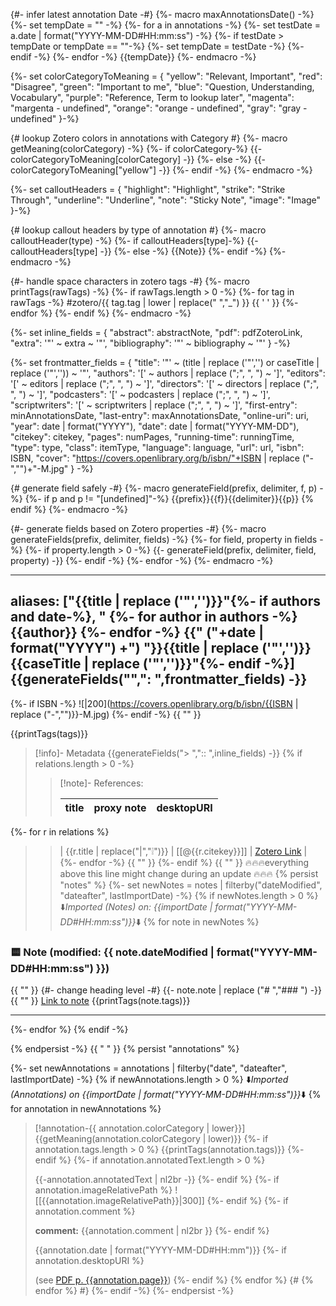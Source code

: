 {#- infer latest annotation Date -#}
{%- macro maxAnnotationsDate() -%}
   {%- set tempDate = "" -%}
	{%- for a in annotations -%}
		{%- set testDate = a.date | format("YYYY-MM-DD#HH:mm:ss") -%}
		{%- if testDate > tempDate or tempDate == ""-%}
			{%- set tempDate = testDate -%}
		{%- endif -%}
	{%- endfor -%}
	{{tempDate}}
{%- endmacro -%}

{%- set colorCategoryToMeaning = {
"yellow": "Relevant, Important",
"red": "Disagree",
"green": "Important to me",
"blue": "Question, Understanding, Vocabulary",
"purple": "Reference, Term to lookup later",
"magenta": "margenta - undefined",
"orange": "orange - undefined",
"gray": "gray - undefined"
}-%}

{# lookup Zotero colors in annotations with Category #}
{%- macro getMeaning(colorCategory) -%}
	{%- if colorCategory-%}
		{{- colorCategoryToMeaning[colorCategory] -}}
	{%- else -%}
		{{- colorCategoryToMeaning["yellow"] -}}
	{%- endif -%}
{%- endmacro -%}

{%- set calloutHeaders = {
"highlight": "Highlight",
"strike": "Strike Through",
"underline": "Underline",
"note": "Sticky Note",
"image": "Image"
}-%}

{# lookup callout headers by type of annotation #}
{%- macro calloutHeader(type) -%}
	{%- if calloutHeaders[type]-%}
		{{- calloutHeaders[type] -}}
	{%- else -%}
		{{Note}}
	{%- endif -%}
{%- endmacro -%}

{#- handle space characters in zotero tags -#}
{%- macro printTags(rawTags) -%}
	{%- if rawTags.length > 0 -%}
		{%- for tag in rawTags -%}
			#zotero/{{ tag.tag | lower | replace(" ","_") }} {{ ' ' }} 
		{%- endfor %}
	{%- endif %}
{%- endmacro -%}

{%- set inline_fields = {
"abstract": abstractNote,
"pdf": pdfZoteroLink, 
"extra": '"' ~ extra ~ '"',
"bibliography": '"' ~ bibliography ~ '"'
}
-%}

{%- set frontmatter_fields = {
"title": '"' ~ (title | replace ('"','') or caseTitle | replace ('"','')) ~ '"',
"authors": '[' ~ authors | replace (";", ", ") ~ ']',
"editors": '[' ~ editors | replace (";", ", ") ~ ']',
"directors": '[' ~ directors | replace (";", ", ") ~ ']',
"podcasters": '[' ~ podcasters | replace (";", ", ") ~ ']',
"scriptwriters": '[' ~ scriptwriters | replace (";", ", ") ~ ']',
"first-entry": minAnnotationsDate,
"last-entry": maxAnnotationsDate,
"online-uri": uri,
"year": date | format("YYYY"),
"date": date | format("YYYY-MM-DD"),
"citekey": citekey,
"pages": numPages,
"running-time": runningTime,
"type": type,
"class": itemType,
"language": language,
"url": url,
"isbn": ISBN,
"cover": "https://covers.openlibrary.org/b/isbn/"+ISBN | replace ("-","")+"-M.jpg"
}
-%}

{# generate field safely -#}
{%- macro generateField(prefix, delimiter, f, p) -%}
{%- if p and p != "[undefined]"-%}
{{prefix}}{{f}}{{delimiter}}{{p}}
{% endif %}
{%- endmacro -%}

{#- generate fields based on Zotero properties -#}
{%- macro generateFields(prefix, delimiter, fields) -%}
{%- for field, property in fields -%}
{%- if property.length > 0 -%}
{{- generateField(prefix, delimiter, field, property) -}}
{%- endif -%}
{%- endfor -%}
{%- endmacro -%}

---
aliases: ["{{title | replace ('"','')}}"{%- if authors and date-%}, "
{%- for author in authors -%}
{{author}}
{%- endfor -%}
{{" ("+date | format("YYYY") +") "}}{{title | replace ('"','')}}{{caseTitle | replace ('"','')}}"{%- endif -%}]
{{generateFields("",": ",frontmatter_fields) -}}
---

{%- if ISBN -%}
![|200](https://covers.openlibrary.org/b/isbn/{{ISBN | replace ("-","")}}-M.jpg)
{%- endif -%}
{{ "" }}

{{printTags(tags)}}

> [!info]- Metadata
{{generateFields("> ",":: ",inline_fields) -}}
{% if relations.length > 0 -%}
> 
> > [!note]- References:  
> >
> > | title | proxy note | desktopURI |
> > | --- | --- | --- |
{%- for r in relations %}
> > | {{r.title | replace("|","❕")}} | [[@{{r.citekey}}]] | [Zotero Link]({{r.desktopURI}}) |
{%- endfor -%}
{{ "" }}
{%- endif %}
{{ "" }}
🔥🔥🔥everything above this line might change during an update 🔥🔥🔥
{% persist "notes" %}
{%- set newNotes = notes | filterby("dateModified", "dateafter", lastImportDate) -%}
{% if newNotes.length > 0 %}
⬇️*Imported (Notes) on: {{importDate | format("YYYY-MM-DD#HH:mm:ss")}}*⬇️
{% for note in newNotes %}
### 🟨 Note (modified: {{ note.dateModified | format("YYYY-MM-DD#HH:mm:ss") }})
{{ "" }}
{#- change heading level -#}
{{- note.note | replace ("# ","### ") -}}
{{ "" }}
[Link to note](zotero://select/library/items/{{note.key}})
{{printTags(note.tags)}}

---
{%- endfor %}
{% endif -%} 

{% endpersist -%}
{{ " " }}
{% persist "annotations" %}

{%- set newAnnotations = annotations | filterby("date", "dateafter", lastImportDate) -%}
{% if newAnnotations.length > 0 %}
⬇️*Imported (Annotations) on {{importDate | format("YYYY-MM-DD#HH:mm:ss")}}*⬇️
{% for annotation in newAnnotations %}
> [!annotation-{{ annotation.colorCategory | lower}}] {{getMeaning(annotation.colorCategory | lower)}}
> {%- if annotation.tags.length > 0 %} 
> {{printTags(annotation.tags)}}
{%- endif %}
{%- if annotation.annotatedText.length > 0 %} 
> 
> {{-annotation.annotatedText | nl2br -}} 
{%- endif %}
{%- if annotation.imageRelativePath %}
> ![[{{annotation.imageRelativePath}}|300]]
{%- endif %}
{%- if annotation.comment %} 
> 
> **comment:**
> {{annotation.comment | nl2br }}
{%- endif %}
> 
> {{annotation.date | format("YYYY-MM-DD#HH:mm")}}
{%- if annotation.desktopURI %} 
> 
> (see [PDF p. {{annotation.page}}]({{annotation.desktopURI}}))
{%- endif %}
{% endfor %}
{# {% endfor %} #}
{%- endif -%}
{%- endpersist -%}